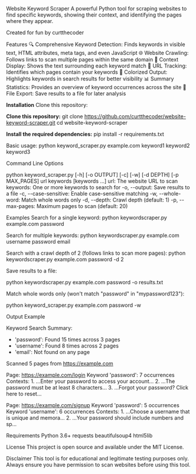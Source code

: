 Website Keyword Scraper
A powerful Python tool for scraping websites to find specific keywords, showing their context, and identifying the pages where they appear.

Created for fun by curtthecoder

Features
🔍 Comprehensive Keyword Detection: Finds keywords in visible text, HTML attributes, meta tags, and even JavaScript
🌐 Website Crawling: Follows links to scan multiple pages within the same domain
🎯 Context Display: Shows the text surrounding each keyword match
🔗 URL Tracking: Identifies which pages contain your keywords
🎨 Colorized Output: Highlights keywords in search results for better visibility
📊 Summary Statistics: Provides an overview of keyword occurrences across the site
📁 File Export: Save results to a file for later analysis

**Installation**
Clone this repository:

**Clone this repository:**
git clone https://github.com/curtthecoder/website-keyword-scraper.git
cd website-keyword-scraper

**Install the required dependencies:**
pip install -r requirements.txt

Basic usage:
python keyword_scraper.py example.com keyword1 keyword2 keyword3

Command Line Options

python keyword_scraper.py [-h] [-o OUTPUT] [-c] [-w] [-d DEPTH] [-p MAX_PAGES] url keywords [keywords ...]
url: The website URL to scan
keywords: One or more keywords to search for
-o, --output: Save results to a file
-c, --case-sensitive: Enable case-sensitive matching
-w, --whole-word: Match whole words only
-d, --depth: Crawl depth (default: 1)
-p, --max-pages: Maximum pages to scan (default: 20)

Examples
Search for a single keyword:
python keywordscraper.py example.com password

Search for multiple keywords:
python keywordscraper.py example.com username password email

Search with a crawl depth of 2 (follows links to scan more pages):
python keywordscraper.py example.com password -d 2

Save results to a file:

python keywordscraper.py example.com password -o results.txt

Match whole words only (won't match "password" in "mypassword123"):

python keyword_scraper.py example.com password -w

Output Example

Keyword Search Summary:
- 'password': Found 15 times across 3 pages
- 'username': Found 8 times across 2 pages
- 'email': Not found on any page

Scanned 5 pages from https://example.com

Page: https://example.com/login
  Keyword 'password': 7 occurrences
  Contexts:
    1. ...Enter your password to access your account...
    2. ...The password must be at least 8 characters...
    3. ...Forgot your password? Click here to reset...

Page: https://example.com/signup
  Keyword 'password': 5 occurrences
  Keyword 'username': 6 occurrences
  Contexts:
    1. ...Choose a username that is unique and memora...
    2. ...Your password should include numbers and sp...

Requirements
Python 3.6+
requests
beautifulsoup4
html5lib

License
This project is open source and available under the MIT License.

Disclaimer
This tool is for educational and legitimate testing purposes only. Always ensure you have permission to scan websites before using this tool.
